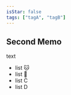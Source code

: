 ```yaml
---
isStar: false
tags: ["tagA", "tagB"]
---
```


## Second Memo

text

- list 🐱
- list 🐶
- list C
- list D

<script>window.alert("Hey")</script>
